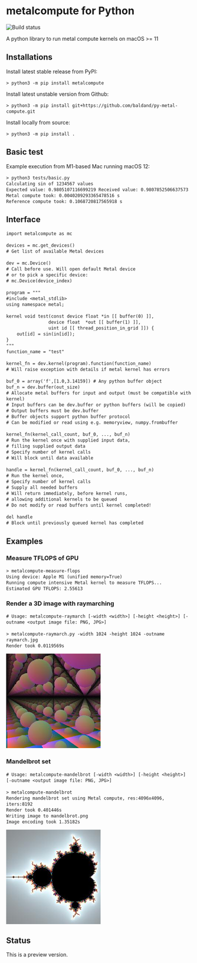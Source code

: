 # metalcompute for Python

![Build status](https://github.com/baldand/py-metal-compute/actions/workflows/test.yml/badge.svg?branch=main)

A python library to run metal compute kernels on macOS >= 11

## Installations

Install latest stable release from PyPI:

```
> python3 -m pip install metalcompute
```

Install latest unstable version from Github:

```
> python3 -m pip install git+https://github.com/baldand/py-metal-compute.git
```

Install locally from source:

```
> python3 -m pip install .
```

## Basic test

Example execution from M1-based Mac running macOS 12:

```
> python3 tests/basic.py
Calculating sin of 1234567 values
Expected value: 0.9805107116699219 Received value: 0.9807852506637573
Metal compute took: 0.0040209293365478516 s
Reference compute took: 0.1068720817565918 s
```

## Interface

```
import metalcompute as mc

devices = mc.get_devices()
# Get list of available Metal devices

dev = mc.Device() 
# Call before use. Will open default Metal device
# or to pick a specific device:
# mc.Device(device_index)

program = """
#include <metal_stdlib>
using namespace metal;

kernel void test(const device float *in [[ buffer(0) ]],
                device float  *out [[ buffer(1) ]],
                uint id [[ thread_position_in_grid ]]) {
    out[id] = sin(in[id]);
}
"""
function_name = "test"

kernel_fn = dev.kernel(program).function(function_name)
# Will raise exception with details if metal kernel has errors

buf_0 = array('f',[1.0,3.14159]) # Any python buffer object
buf_n = dev.buffer(out_size) 
# Allocate metal buffers for input and output (must be compatible with kernel)
# Input buffers can be dev.buffer or python buffers (will be copied)
# Output buffers must be dev.buffer
# Buffer objects support python buffer protocol
# Can be modified or read using e.g. memoryview, numpy.frombuffer

kernel_fn(kernel_call_count, buf_0, ..., buf_n)
# Run the kernel once with supplied input data, 
# filling supplied output data
# Specify number of kernel calls
# Will block until data available

handle = kernel_fn(kernel_call_count, buf_0, ..., buf_n)
# Run the kernel once, 
# Specify number of kernel calls
# Supply all needed buffers
# Will return immediately, before kernel runs, 
# allowing additional kernels to be queued
# Do not modify or read buffers until kernel completed!

del handle
# Block until previously queued kernel has completed

```

## Examples

### Measure TFLOPS of GPU

```
> metalcompute-measure-flops
Using device: Apple M1 (unified memory=True)
Running compute intensive Metal kernel to measure TFLOPS...
Estimated GPU TFLOPS: 2.55613
```

### Render a 3D image with raymarching

```
# Usage: metalcompute-raymarch [-width <width>] [-height <height>] [-outname <output image file: PNG, JPG>]

> metalcompute-raymarch.py -width 1024 -height 1024 -outname raymarch.jpg
Render took 0.0119569s
```

![Raymarched spheres scene](images/raymarch.jpg)

### Mandelbrot set

```
# Usage: metalcompute-mandelbrot [-width <width>] [-height <height>] [-outname <output image file: PNG, JPG>]

> metalcompute-mandelbrot
Rendering mandelbrot set using Metal compute, res:4096x4096, iters:8192
Render took 0.401446s
Writing image to mandelbrot.png
Image encoding took 1.35182s
```

![Mandelbrot set](images/mandelbrot.jpg)

## Status

This is a preview version. 
